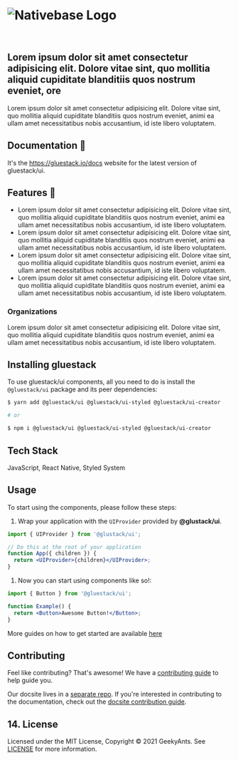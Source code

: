 # <img src="https://raw.githubusercontent.com/gluestack/ui/master/img/logo.png" alt="Nativebase Logo">

<br>

## Lorem ipsum dolor sit amet consectetur adipisicing elit. Dolore vitae sint, quo mollitia aliquid cupiditate blanditiis quos nostrum eveniet, ore

Lorem ipsum dolor sit amet consectetur adipisicing elit. Dolore vitae sint, quo mollitia aliquid cupiditate blanditiis quos nostrum eveniet, animi ea ullam amet necessitatibus nobis accusantium, id iste libero voluptatem.

## Documentation 📝

It's the https://gluestack.io/docs website for the latest version of gluestack/ui.

## Features 🚀

- Lorem ipsum dolor sit amet consectetur adipisicing elit. Dolore vitae sint, quo mollitia aliquid cupiditate blanditiis quos nostrum eveniet, animi ea ullam amet necessitatibus nobis accusantium, id iste libero voluptatem.
- Lorem ipsum dolor sit amet consectetur adipisicing elit. Dolore vitae sint, quo mollitia aliquid cupiditate blanditiis quos nostrum eveniet, animi ea ullam amet necessitatibus nobis accusantium, id iste libero voluptatem.
- Lorem ipsum dolor sit amet consectetur adipisicing elit. Dolore vitae sint, quo mollitia aliquid cupiditate blanditiis quos nostrum eveniet, animi ea ullam amet necessitatibus nobis accusantium, id iste libero voluptatem.
- Lorem ipsum dolor sit amet consectetur adipisicing elit. Dolore vitae sint, quo mollitia aliquid cupiditate blanditiis quos nostrum eveniet, animi ea ullam amet necessitatibus nobis accusantium, id iste libero voluptatem.

### Organizations

Lorem ipsum dolor sit amet consectetur adipisicing elit. Dolore vitae sint, quo mollitia aliquid cupiditate blanditiis quos nostrum eveniet, animi ea ullam amet necessitatibus nobis accusantium, id iste libero voluptatem.

## Installing gluestack

To use gluestack/ui components, all you need to do is install the
`@gluestack/ui` package and its peer dependencies:

```sh
$ yarn add @gluestack/ui @gluestack/ui-styled @gluestack/ui-creator

# or

$ npm i @gluestack/ui @gluestack/ui-styled @gluestack/ui-creator
```

## Tech Stack

JavaScript, React Native, Styled System

## Usage

To start using the components, please follow these steps:

1. Wrap your application with the `UIProvider` provided by
   **@glustack/ui**.

```jsx
import { UIProvider } from '@glustack/ui';

// Do this at the root of your application
function App({ children }) {
  return <UIProvider>{children}</UIProvider>;
}
```

1. Now you can start using components like so!:

```jsx
import { Button } from '@gluestack/ui';

function Example() {
  return <Button>Awesome Button!</Button>;
}
```

More guides on how to get started are available
[here](https://gluestack.io/)

## Contributing

Feel like contributing? That's awesome! We have a
[contributing guide](./CONTRIBUTING.md) to help guide you.

Our docsite lives in a
[separate repo](https://github.com/chakra-ui/chakra-ui-docs). If you're
interested in contributing to the documentation, check out the
[docsite contribution guide](https://github.com/chakra-ui/chakra-ui-docs/blob/main/CONTRIBUTING.md).

## 14. License

Licensed under the MIT License, Copyright © 2021 GeekyAnts. See [LICENSE](https://github.com/gluestack/ui/blob/master/LICENSE) for more information.
